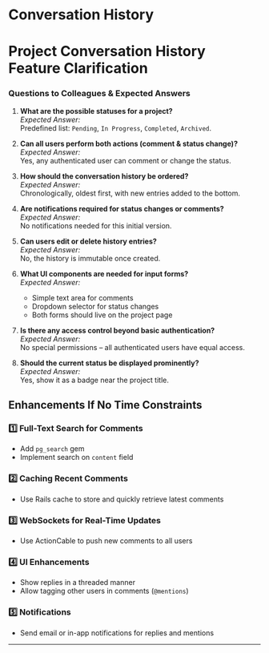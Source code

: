 # Conversation History


# Project Conversation History Feature Clarification

### Questions to Colleagues & Expected Answers

1. **What are the possible statuses for a project?**  
   *Expected Answer:*  
   Predefined list: `Pending`, `In Progress`, `Completed`, `Archived`.

2. **Can all users perform both actions (comment & status change)?**  
   *Expected Answer:*  
   Yes, any authenticated user can comment or change the status.

3. **How should the conversation history be ordered?**  
   *Expected Answer:*  
   Chronologically, oldest first, with new entries added to the bottom.

4. **Are notifications required for status changes or comments?**  
   *Expected Answer:*  
   No notifications needed for this initial version.

5. **Can users edit or delete history entries?**  
   *Expected Answer:*  
   No, the history is immutable once created.

6. **What UI components are needed for input forms?**  
   *Expected Answer:*
    - Simple text area for comments
    - Dropdown selector for status changes
    - Both forms should live on the project page

7. **Is there any access control beyond basic authentication?**  
   *Expected Answer:*  
   No special permissions – all authenticated users have equal access.

8. **Should the current status be displayed prominently?**  
   *Expected Answer:*  
   Yes, show it as a badge near the project title.

## **Enhancements If No Time Constraints**

### **1️⃣ Full-Text Search for Comments**
- Add `pg_search` gem
- Implement search on `content` field

### **2️⃣ Caching Recent Comments**
- Use Rails cache to store and quickly retrieve latest comments

### **3️⃣ WebSockets for Real-Time Updates**
- Use ActionCable to push new comments to all users

### **4️⃣ UI Enhancements**
- Show replies in a threaded manner
- Allow tagging other users in comments (`@mentions`)

### **5️⃣ Notifications**
- Send email or in-app notifications for replies and mentions

---
